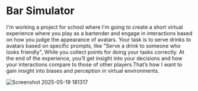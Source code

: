 # Bar Simulator

I'm working a project for school where I'm going to create a short virtual experience where you play as a bartender and engage in interactions based on how you judge the appearance of avatars. Your task is to serve drinks to avatars based on specific prompts, like "Serve a drink to someone who looks friendly", While you collect points for doing your tasks correctly. At the end of the experience, you’ll get insight into your decisions and how your interactions compare to those of other players.That’s how I want to gain insight into biases and perception in virtual environments. 

![Screenshot 2025-05-19 181317](https://github.com/user-attachments/assets/8f5f519a-835e-4c0e-9316-9752b6bd6208)
